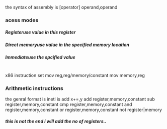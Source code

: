 the syntax of assembly is  [operator] operand,operand
<h3><b>acess modes</h3></b>
<h5><b>Register</b>use value in this register</h5>
<h5><b>Direct memory</b>use value in the specified memory location</h5>
<h5><b>Immediate</b>use the spcified value</h5>
<br>
x86 instruction set
mov  reg,reg/memory/constant
mov memory,reg
<p>
<h3>Arithmetic instructions</h3>
the genral format is inetl is add x+=,y
add register,memory,constant
sub register,memory,constant
cmp register,memory,constant
and register,memory,constant
or register,memory,constant
not register|memory
<h5>this is not the end i will add the no of registers..</h5>
